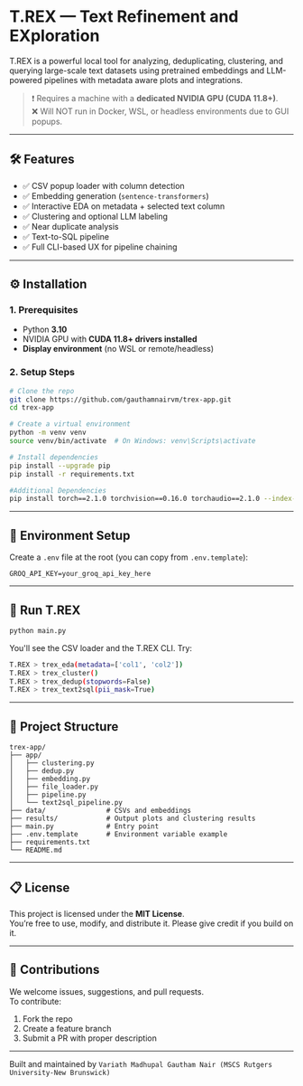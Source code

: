 # T.REX — Text Refinement and EXploration

T.REX is a powerful local tool for analyzing, deduplicating, clustering, and querying large-scale text datasets using pretrained embeddings and LLM-powered pipelines with metadata aware plots and integrations.

> ❗ Requires a machine with a **dedicated NVIDIA GPU (CUDA 11.8+)**.  
> ❌ Will NOT run in Docker, WSL, or headless environments due to GUI popups.

---

## 🛠 Features

- ✅ CSV popup loader with column detection
- ✅ Embedding generation (`sentence-transformers`)
- ✅ Interactive EDA on metadata + selected text column
- ✅ Clustering and optional LLM labeling
- ✅ Near duplicate analysis
- ✅ Text-to-SQL pipeline
- ✅ Full CLI-based UX for pipeline chaining

---

## ⚙️ Installation

### 1. Prerequisites

- Python **3.10**
- NVIDIA GPU with **CUDA 11.8+ drivers installed**
- **Display environment** (no WSL or remote/headless)

### 2. Setup Steps

```bash
# Clone the repo
git clone https://github.com/gauthamnairvm/trex-app.git
cd trex-app

# Create a virtual environment
python -m venv venv
source venv/bin/activate  # On Windows: venv\Scripts\activate

# Install dependencies
pip install --upgrade pip
pip install -r requirements.txt

#Additional Dependencies
pip install torch==2.1.0 torchvision==0.16.0 torchaudio==2.1.0 --index-url https://download.pytorch.org/whl/cu118

```

---

## 🔐 Environment Setup

Create a `.env` file at the root (you can copy from `.env.template`):

```
GROQ_API_KEY=your_groq_api_key_here
```

---

## 🚀 Run T.REX

```bash
python main.py
```

You'll see the CSV loader and the T.REX CLI. Try:

```bash
T.REX > trex_eda(metadata=['col1', 'col2'])
T.REX > trex_cluster()
T.REX > trex_dedup(stopwords=False)
T.REX > trex_text2sql(pii_mask=True)
```

---

## 📂 Project Structure

```
trex-app/
├── app/
│   ├── clustering.py
│   ├── dedup.py
│   ├── embedding.py
│   ├── file_loader.py
│   ├── pipeline.py
│   └── text2sql_pipeline.py
├── data/               # CSVs and embeddings
├── results/            # Output plots and clustering results
├── main.py             # Entry point
├── .env.template       # Environment variable example
├── requirements.txt
└── README.md
```

---

## 📋 License

This project is licensed under the **MIT License**.  
You’re free to use, modify, and distribute it. Please give credit if you build on it.

---

## 🤝 Contributions

We welcome issues, suggestions, and pull requests.  
To contribute:

1. Fork the repo
2. Create a feature branch
3. Submit a PR with proper description

---

Built and maintained by `Variath Madhupal Gautham Nair (MSCS Rutgers University-New Brunswick)`